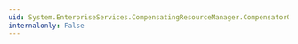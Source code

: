 ```yaml
---
uid: System.EnterpriseServices.CompensatingResourceManager.CompensatorOptions
internalonly: False
---
```


